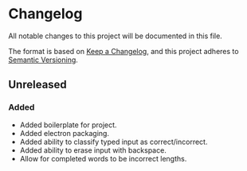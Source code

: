 # Changelog
All notable changes to this project will be documented in this file.

The format is based on [Keep a Changelog](https://keepachangelog.com/en/1.0.0/),
and this project adheres to [Semantic Versioning](https://semver.org/spec/v2.0.0.html).

## Unreleased
### Added
 - Added boilerplate for project.
 - Added electron packaging.
 - Added ability to classify typed input as correct/incorrect.
 - Added ability to erase input with backspace.
 - Allow for completed words to be incorrect lengths.